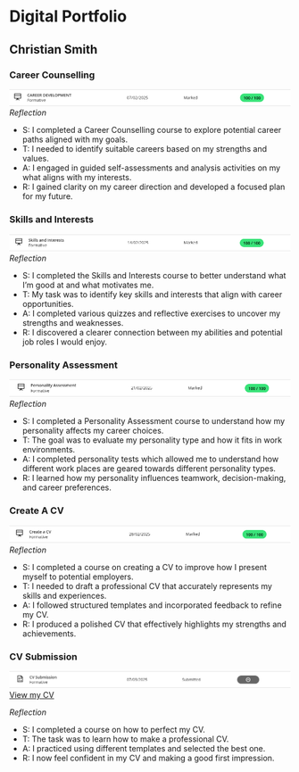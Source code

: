 # Digital Portfolio
## Christian Smith

### Career Counselling
![Career Counselling](CareerDevelopment.PNG)
*Reflection*
* S: I completed a Career Counselling course to explore potential career paths aligned with my goals.
* T: I needed to identify suitable careers based on my strengths and values.
* A: I engaged in guided self-assessments and analysis activities on my what aligns with my interests.
* R: I gained clarity on my career direction and developed a focused plan for my future.

### Skills and Interests
![Skills And Interests](SkillsAndInterests.PNG)
*Reflection*
* S: I completed the Skills and Interests course to better understand what I’m good at and what motivates me.
* T: My task was to identify key skills and interests that align with career opportunities.
* A: I completed various quizzes and reflective exercises to uncover my strengths and weaknesses.
* R: I discovered a clearer connection between my abilities and potential job roles I would enjoy.

### Personality Assessment
![Personality Assessment](PersonalityAssessment.PNG)
*Reflection*
* S: I completed a Personality Assessment course to understand how my personality affects my career choices.
* T: The goal was to evaluate my personality type and how it fits in work environments.
* A: I completed personality tests which allowed me to understand how different work places are geared towards different personality types.
* R: I learned how my personality influences teamwork, decision-making, and career preferences.

### Create A CV
![Create A CV](CvCreation.PNG)
*Reflection*
* S: I completed a course on creating a CV to improve how I present myself to potential employers.
* T: I needed to draft a professional CV that accurately represents my skills and experiences.
* A: I followed structured templates and incorporated feedback to refine my CV.
* R: I produced a polished CV that effectively highlights my strengths and achievements.

### CV Submission
![CV Submission](CvSubmission.PNG)
[View my CV](ChristianSmithCVprt1.pdf)

*Reflection*
* S: I completed a course on how to perfect my CV.
* T: The task was to learn how to make a professional CV.
* A: I practiced using different templates and selected the best one.
* R: I now feel confident in my CV and making a good first impression.
